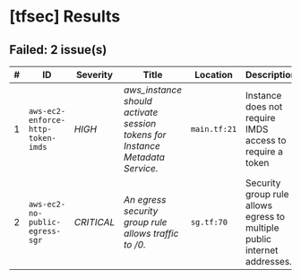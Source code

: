 
# [tfsec] Results
## Failed: 2 issue(s)
| # | ID | Severity | Title | Location | Description |
|---|----|----------|-------|----------|-------------|
| 1 | `aws-ec2-enforce-http-token-imds` | *HIGH* | _aws_instance should activate session tokens for Instance Metadata Service._ | `main.tf:21` | Instance does not require IMDS access to require a token |
| 2 | `aws-ec2-no-public-egress-sgr` | *CRITICAL* | _An egress security group rule allows traffic to /0._ | `sg.tf:70` | Security group rule allows egress to multiple public internet addresses. |

